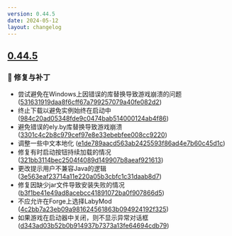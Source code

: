 ```yaml
---
version: 0.44.5
date: 2024-05-12
layout: changelog
---
```

 ## [0.44.5](#0.44.5)
### 🐛 修复与补丁

- 尝试避免在Windows上因错误的库替换导致游戏崩溃的问题 ([531631919daa8f6cff67a799257079a40fe082d2](https://github.com/Voxelum/x-minecraft-launcher/commit/531631919daa8f6cff67a799257079a40fe082d2))
- 终止下载以避免实例始终在启动中 ([984c20ad05348fde9c0474bab514000124ab4f86](https://github.com/Voxelum/x-minecraft-launcher/commit/984c20ad05348fde9c0474bab514000124ab4f86))
- 避免错误的ely.by库替换导致游戏崩溃 ([3301c4c2b8c979cef97e8e33ebebfee008cc9220](https://github.com/Voxelum/x-minecraft-launcher/commit/3301c4c2b8c979cef97e8e33ebebfee008cc9220))
- 调整一些中文本地化 ([e1de789aacd563ab2425593f86ad4e7b60c45d1c](https://github.com/Voxelum/x-minecraft-launcher/commit/e1de789aacd563ab2425593f86ad4e7b60c45d1c))
- 修复有时启动按钮持续加载的情况 ([321bb3114bec2504f4089d149907b8aeaf921613](https://github.com/Voxelum/x-minecraft-launcher/commit/321bb3114bec2504f4089d149907b8aeaf921613))
- 更改提示用户不兼容Java的逻辑 ([3e563eaf23714a11e220a05b3cbfc1c31daab8d7](https://github.com/Voxelum/x-minecraft-launcher/commit/3e563eaf23714a11e220a05b3cbfc1c31daab8d7))
- 修复因缺少jar文件导致安装失败的情况 ([b3f1be41e49ad8acebcc41891072ba0f907866d5](https://github.com/Voxelum/x-minecraft-launcher/commit/b3f1be41e49ad8acebcc41891072ba0f907866d5))
- 不应允许在Forge上选择LabyMod ([4c2bb7a23eb09a981624561863b094924192f325](https://github.com/Voxelum/x-minecraft-launcher/commit/4c2bb7a23eb09a981624561863b094924192f325))
- 如果游戏在启动器中关闭，则不显示异常对话框 ([d343ad03b52b0b914937b7373a13fe64694cdb79](https://github.com/Voxelum/x-minecraft-launcher/commit/d343ad03b52b0b914937b7373a13fe64694cdb79))